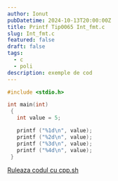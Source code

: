 ```yaml
---
author: Ionut
pubDatetime: 2024-10-13T20:00:00Z 
title: Printf Tip0065 Int_fmt.c
slug: Int_fmt.c
featured: false
draft: false
tags:
  - c
  - poli
description: exemple de cod
---
```

```c
#include <stdio.h>

int main(int)
 {
   int value = 5;

   printf ("%1d\n", value);
   printf ("%2d\n", value);
   printf ("%3d\n", value);
   printf ("%4d\n", value);
 }

```
<a href='https://cpp.sh/?source=%23include+%3Cstdio.h%3E%0D%0A%0D%0Aint+main%28int%29%0D%0A+%7B%0D%0A+++int+value+%3D+5%3B%0D%0A%0D%0A+++printf+%28%22%251d%5Cn%22%2C+value%29%3B%0D%0A+++printf+%28%22%252d%5Cn%22%2C+value%29%3B%0D%0A+++printf+%28%22%253d%5Cn%22%2C+value%29%3B%0D%0A+++printf+%28%22%254d%5Cn%22%2C+value%29%3B%0D%0A+%7D%0D%0A' target='_blank'> Ruleaza codul cu cpp.sh </a>